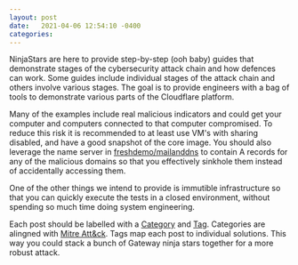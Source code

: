 ```yaml
---
layout: post
date:   2021-04-06 12:54:10 -0400
categories:
---
```

<p>
NinjaStars are here to provide step-by-step (ooh baby) guides that demonstrate stages of the cybersecurity attack chain and how defences can work. Some guides include individual stages of the attack chain and others involve various stages. The goal is to provide engineers with a bag of tools to demonstrate various parts of the Cloudflare platform.
</p>

<p>
Many of the examples include real malicious indicators and could get your computer and computers connected to that computer compromised. To reduce this risk it is recommended to at least use VM's with sharing disabled, and have a good snapshot of the core image. You should also leverage the name server in <a href="https://github.com/freshdemo/mailanddns" target="_blank">freshdemo/mailanddns</a> to contain A records for any of the malicious domains so that you effectively sinkhole them instead of accidentally accessing them.
</p>

<p>
One of the other things we intend to provide is immutible infrastructure so that you can quickly execute the tests in a closed environment, without spending so much time doing system engineering.
</p>

<p>
Each post should be labelled with a <a href="/categories/">Category</a> and <a href="/tag/">Tag</a>. Categories are alingned with <a href="https://attack.mitre.org/" taget="_blank">Mitre Att&ck</a>. Tags map each post to individual solutions. This way you could stack a bunch of Gateway ninja stars together for a more robust attack.
</p>


<!-- Cloudflare Web Analytics --><script defer src='https://static.cloudflareinsights.com/beacon.min.js' data-cf-beacon='{"token": "3ff248322f9d497f8802ebf7d47130c1"}'></script><!-- End Cloudflare Web Analytics -->
